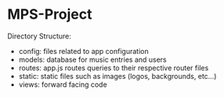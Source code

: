 # MPS-Project


Directory Structure:

- config: files related to app configuration
- models: database for music entries and users
- routes: app.js routes queries to their respective router files
- static: static files such as images (logos, backgrounds, etc...)
- views: forward facing code 
